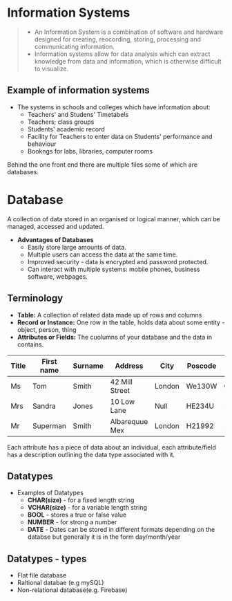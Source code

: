 # Information Systems

> * An Information System is a combination of software and hardware designed for creating, reocording, storing, processing and communicating information.
> * Information systems allow for data analysis which can extract knowledge from data and information, which is otherwise difficult to visualize.

## Example of information systems

* The systems in schools and colleges which have information about:
    * Teachers' and Studens' Timetabels
    * Teachers; class groups
    * Students' academic record
    * Facility for Teachers to enter data on Students' performance and behaviour
    * Bookngs for labs, libraries, computer rooms

Behind the one front end there are multiple files some of which are databases.

# Database
A collection of data stored in an organised or logical manner, which can be managed, accessed and updated.

* **Advantages of Databases**
    * Easily store large amounts of data.
    * Multiple users can access the data at the same time.
    * Improved security - data is encrypted and password protected.
    * Can interact with multiple systems: mobile phones, business software, webpages.

## Terminology
* **Table:** A collection of related data made up of rows and columns
* **Record or Instance:** One row in the table, holds data about some entity - object, person, thing
* **Attributes or Fields:** The cuolumns of your database and the data in contains.

| Title | First name | Surname | Address        | City   | Poscode | Telephone |
|-------|------------|---------|----------------|--------|---------|-----------|
| Ms    | Tom        | Smith   | 42 Mill Street | London | We130W  | 012093209 |
| Mrs   | Sandra     | Jones   | 10 Low Lane    | Null   | HE234U  | 129391203 |
| Mr    | Superman   | Smith   | Albarequue Mex | London | H21992  | 19929491  |

Each attribute has a piece of data about an individual, each attribute/field has a description outlining the data type associated with it.

## Datatypes
* Examples of Datatypes
    * **CHAR(size)** - for a fixed length string
    * **VCHAR(size)** - for a variable length string
    * **BOOL** - stores a true or false value
    * **NUMBER** - for strong a number
    * **DATE** - Dates can be stored in different formats depending on the databse but generally it is in the form day/month/year

## Datatypes - types
* Flat file database
* Raltional databae (e.g mySQL)
* Non-relational database(e.g. Firebase)